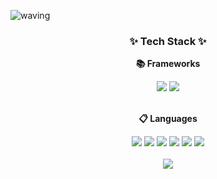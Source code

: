 <!--
**rlaxxwls13/rlaxxwls13** is a ✨ _special_ ✨ repository because its `README.md` (this file) appears on your GitHub profile.

Here are some ideas to get you started:

- 🔭 I’m currently working on ...
- 🌱 I’m currently learning ...
- 👯 I’m looking to collaborate on ...
- 🤔 I’m looking for help with ...
- 💬 Ask me about ...
- 📫 How to reach me: ...
- 😄 Pronouns: ...
- ⚡ Fun fact: ...
-->
![waving](https://capsule-render.vercel.app/api?type=waving&height=200&text=Hi&nbsp;there!&fontAlign=80&fontAlignY=40&color=gradient)
<div align="center">
  <h3>✨ Tech Stack ✨</h3>
  <div>
    <p><b>📚 Frameworks</b></p>
    <img src="https://img.shields.io/badge/Spring Boot-6DB33F?style=for-the-badge&logo=Springboot&logoColor=white"/>
    <img src="https://img.shields.io/badge/Flask-000000?style=for-the-badge&logo=flask&logoColor=white"/>
  </div>
  <br>
  <div>
    <p><b>📋 Languages</b></p>
    <img src="https://img.shields.io/badge/C-A8B9CC?style=for-the-badge&logo=C&logoColor=white"/>
    <img src="https://img.shields.io/badge/C++-00599C?style=for-the-badge&logo=C%2B%2B&logoColor=white"/>
    <img src="https://img.shields.io/badge/java-%23ED8B00.svg?style=for-the-badge&logo=openjdk&logoColor=white"/>
    <img src="https://img.shields.io/badge/JavaScript-F7DF1E?style=for-the-badge&logo=javascript&logoColor=black"/>
    <img src="https://img.shields.io/badge/PHP-777BB4?style=for-the-badge&logo=php&logoColor=white"/>
    <img src="https://img.shields.io/badge/Python-3776AB?style=for-the-badge&logo=Python&logoColor=white"/>
  </div>
  <br>
  <div>
    <!--
    <p><b>💾 Databases</b></p>
    -->
    <img src="https://img.shields.io/badge/mysql-4479A1.svg?style=for-the-badge&logo=mysql&logoColor=white"/>
  </div>
</div>

<!--
![Anurag's GitHub stats](https://github-readme-stats.vercel.app/api?username=rlaxxwls13&show_icons=true&theme=radical)

